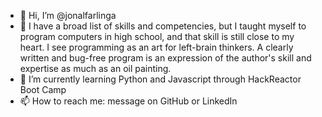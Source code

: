 - 👋 Hi, I’m @jonalfarlinga
- 👀 I have a broad list of skills and competencies, but I taught myself to program computers in high school, and that skill is still close to my heart. I see programming as an art for left-brain thinkers. A clearly written and bug-free program is an expression of the author's skill and expertise as much as an oil painting. 
- 🌱 I’m currently learning Python and Javascript through HackReactor Boot Camp
- 📫 How to reach me: message on GitHub or LinkedIn

<!---
jonalfarlinga/jonalfarlinga is a ✨ special ✨ repository because its `README.md` (this file) appears on your GitHub profile.
You can click the Preview link to take a look at your changes.
--->
